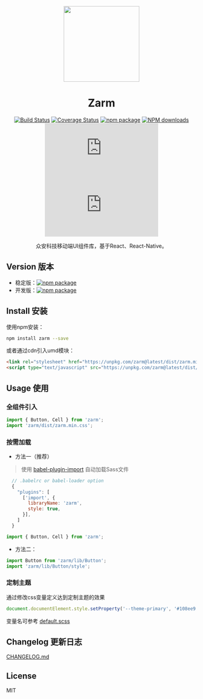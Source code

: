 <p align="center">
  <a href="http://zarm.design">
    <img width="200" src="https://zarm.design/images/logo.732d9561.svg">
  </a>
</p>

<h1 align="center">Zarm</h1>

<div align="center">

  [![Build Status](https://www.travis-ci.org/ZhonganTechENG/zarm.svg?branch=master)](https://www.travis-ci.org/ZhonganTechENG/zarm)
  [![Coverage Status](https://img.shields.io/coveralls/ZhonganTechENG/zarm/master.svg)](https://coveralls.io/github/ZhonganTechENG/zarm?branch=master)
  [![npm package](https://img.shields.io/npm/v/zarm.svg)](https://www.npmjs.org/package/zarm)
  [![NPM downloads](https://img.shields.io/npm/dm/zarm.svg)](https://npmjs.org/package/zarm) 
  ![JS gzip size](https://img.badgesize.io/https://unpkg.com/zarm@latest/dist/zarm.min.js?compression=gzip&label=gzip%20size:%20JS)
  ![CSS gzip size](https://img.badgesize.io/https://unpkg.com/zarm@latest/dist/zarm.min.css?compression=gzip&label=gzip%20size:%20CSS)

  众安科技移动端UI组件库，基于React、React-Native。
</div>

## Version 版本

- 稳定版：[![npm package](https://img.shields.io/npm/v/zarm.svg)](https://www.npmjs.org/package/zarm)
- 开发版：[![npm package](https://img.shields.io/npm/v/zarm/alpha.svg)](https://www.npmjs.org/package/zarm)


## Install 安装


使用npm安装：
```bash
npm install zarm --save
```

或者通过cdn引入umd模块：
```html
<link rel="stylesheet" href="https://unpkg.com/zarm@latest/dist/zarm.min.css">
<script type="text/javascript" src="https://unpkg.com/zarm@latest/dist/zarm.min.js"></script>
```

## Usage 使用

### 全组件引入

```js
import { Button, Cell } from 'zarm';
import 'zarm/dist/zarm.min.css';
```

### 按需加载

- 方法一（推荐）

> 使用 [babel-plugin-import](https://github.com/ant-design/babel-plugin-import) 自动加载Sass文件

```js
  // .babelrc or babel-loader option
  {
    "plugins": [
      ['import', {
        libraryName: 'zarm',
        style: true,
      }],
    ]
  }
```

```js
import { Button, Cell } from 'zarm';
```

- 方法二：

```js
import Button from 'zarm/lib/Button';
import 'zarm/lib/Button/style';
```

### 定制主题

通过修改css变量定义达到定制主题的效果

```js
document.documentElement.style.setProperty('--theme-primary', '#108ee9');
```

变量名可参考 [default.scss](https://github.com/ZhonganTechENG/zarm/blob/dev/components/style/themes/default.scss)

## Changelog 更新日志

[CHANGELOG.md](https://github.com/ZhonganTechENG/zarm/blob/master/CHANGELOG.md)

## License

MIT
